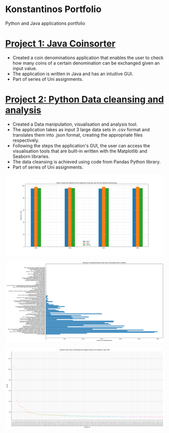 # Konstantinos Portfolio
Python and Java applications portfolio

# [Project 1: Java Coinsorter](https://github.com/bebeto1914/Java_Coinsorter)
* Created a coin denominations application that enables the user to check how many coins of a certain denomination can be exchanged given an input value.
* The application is written in Java and has an intuitive GUI.
* Part of series of Uni assignments.

# [Project 2: Python Data cleansing and analysis](https://github.com/bebeto1914/Python_Data_Cleansing_Analysis)
* Created a Data manipulation, visualisation and analysis tool.
* The application takes as input 3 large data sets in .csv format and translates them into .json format, creating the appropriate files respectively.
* Following the steps the application's GUI, the user can access the visualisation tools that are built-in written with the Matplotlib and Seaborn libraries. 
* The data cleansing is achieved using code from Pandas Python library.
* Part of series of Uni assignments.

![](Images/Figure_1.png)

![](Images/Figure_3.png)

![](Images/Figure_5.png)


